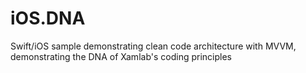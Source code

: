 # iOS.DNA
Swift/iOS sample demonstrating clean code architecture with MVVM, demonstrating the DNA of Xamlab's coding principles
